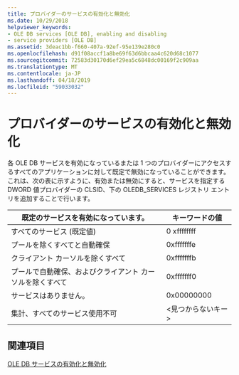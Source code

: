 ```yaml
---
title: プロバイダーのサービスの有効化と無効化
ms.date: 10/29/2018
helpviewer_keywords:
- OLE DB services [OLE DB], enabling and disabling
- service providers [OLE DB]
ms.assetid: 3deac1bb-f660-407a-92ef-95e139e280c0
ms.openlocfilehash: d91f08accf1a8be69f63d6bbcaa4c620d68c1077
ms.sourcegitcommit: 72583d30170d6ef29ea5c6848dc00169f2c909aa
ms.translationtype: MT
ms.contentlocale: ja-JP
ms.lasthandoff: 04/18/2019
ms.locfileid: "59033032"
---
```

# <a name="enabling-and-disabling-services-for-a-provider"></a>プロバイダーのサービスの有効化と無効化

各 OLE DB サービスを有効になっているまたは 1 つのプロバイダーにアクセスするすべてのアプリケーションに対して既定で無効になっていることができます。 これは、次の表に示すように、有効または無効にすると、サービスを指定する DWORD 値プロバイダーの CLSID、下の OLEDB_SERVICES レジストリ エントリを追加することで行います。

|既定のサービスを有効になっています。|キーワードの値|
|------------------------------|-------------------|
|すべてのサービス (既定値)|0 xffffffff|
|プールを除くすべてと自動確保|0xfffffffe|
|クライアント カーソルを除くすべて|0xfffffffb|
|プールで自動確保、およびクライアント カーソルを除くすべて|0xfffffff0|
|サービスはありません。|0x00000000|
|集計、すべてのサービス使用不可|\<見つからないキー >|

## <a name="see-also"></a>関連項目

[OLE DB サービスの有効化と無効化](../../data/oledb/enabling-and-disabling-ole-db-services.md)